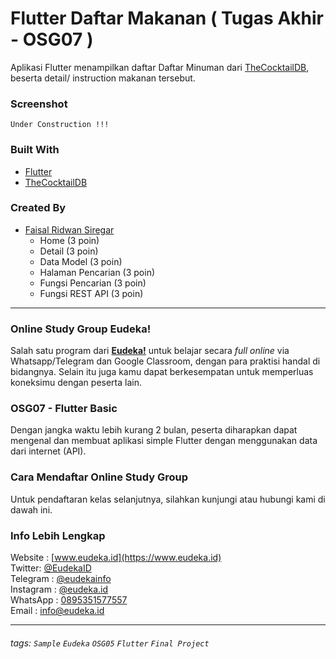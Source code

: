 # Flutter Daftar Makanan ( Tugas Akhir - OSG07 )
Aplikasi Flutter menampilkan daftar Daftar Minuman dari [TheCocktailDB](https://www.thecocktaildb.com/api.php), beserta detail/ instruction makanan tersebut.

### Screenshot

    Under Construction !!!

### Built With
- [Flutter](https://flutter.dev)
- [TheCocktailDB](https://www.thecocktaildb.com/api.php)


### Created By
- [Faisal Ridwan Siregar](https://github.com/faisalridwan)
    - Home (3 poin)
    - Detail (3 poin)
    - Data Model (3 poin)
    - Halaman Pencarian (3 poin)
    - Fungsi Pencarian (3 poin)
    - Fungsi REST API (3 poin)

---

### Online Study Group Eudeka!
Salah satu program dari [**Eudeka!**](https://www.eudeka.id) untuk belajar secara _full online_ via Whatsapp/Telegram dan Google Classroom, dengan para praktisi handal di bidangnya. Selain itu juga kamu dapat berkesempatan untuk memperluas koneksimu dengan peserta lain.

### OSG07 - Flutter Basic
Dengan jangka waktu lebih kurang 2 bulan, peserta diharapkan dapat mengenal dan membuat aplikasi simple Flutter dengan menggunakan data dari internet (API).

### Cara Mendaftar Online Study Group
Untuk pendaftaran kelas selanjutnya, silahkan kunjungi atau hubungi kami di dawah ini.

### Info Lebih Lengkap
Website : [www.eudeka.id](https://www.eudeka.id)  
Twitter: [@EudekaID](https://twitter.com/EudekaID)  
Telegram : [@eudekainfo](https://t.me/eudekainfo)  
Instagram : [@eudeka.id](https://instagram.com/eudeka.id)  
WhatsApp : [0895351577557](https://wa.me/62895351577557)  
Email : [info@eudeka.id](mailto:info@eudeka.id)  

---

###### tags: `Sample` `Eudeka` `OSG05` `Flutter` `Final Project`
